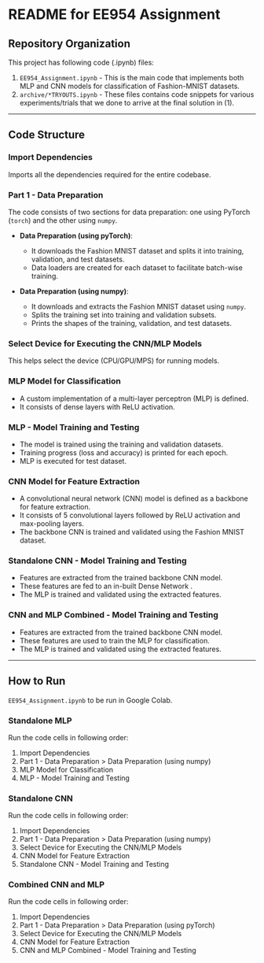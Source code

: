 # README for EE954 Assignment

## Repository Organization
This project has following code (.ipynb) files:
1. `EE954_Assignment.ipynb` - This is the main code that implements both MLP and CNN models for classification of Fashion-MNIST datasets.
2. `archive/*TRYOUTS.ipynb` - These files contains code snippets for various experiments/trials that we done to arrive at the final solution in (1).

---

## Code Structure

### Import Dependencies
Imports all the dependencies required for the entire codebase.

### Part 1 - Data Preparation
The code consists of two sections for data preparation: one using PyTorch (`torch`) and the other using `numpy`.

- **Data Preparation (using pyTorch)**:
  - It downloads the Fashion MNIST dataset and splits it into training, validation, and test datasets.
  - Data loaders are created for each dataset to facilitate batch-wise training.

- **Data Preparation (using numpy)**:
  - It downloads and extracts the Fashion MNIST dataset using `numpy`.
  - Splits the training set into training and validation subsets.
  - Prints the shapes of the training, validation, and test datasets.

### Select Device for Executing the CNN/MLP Models
This helps select the device (CPU/GPU/MPS) for running models.

### MLP Model for Classification
- A custom implementation of a multi-layer perceptron (MLP) is defined.
- It consists of dense layers with ReLU activation.

### MLP - Model Training and Testing
- The model is trained using the training and validation datasets.
- Training progress (loss and accuracy) is printed for each epoch.
- MLP is executed for test dataset.

### CNN Model for Feature Extraction
- A convolutional neural network (CNN) model is defined as a backbone for feature extraction.
- It consists of 5 convolutional layers followed by ReLU activation and max-pooling layers.
- The backbone CNN is trained and validated using the Fashion MNIST dataset.

### Standalone CNN - Model Training and Testing
- Features are extracted from the trained backbone CNN model.
- These features are fed to an in-built Dense Network .
- The MLP is trained and validated using the extracted features.

### CNN and MLP Combined - Model Training and Testing
- Features are extracted from the trained backbone CNN model.
- These features are used to train the MLP for classification.
- The MLP is trained and validated using the extracted features.

---

## How to Run
`EE954_Assignment.ipynb` to be run in Google Colab.

### Standalone MLP
Run the code cells in following order:
1. Import Dependencies
2. Part 1 - Data Preparation > Data Preparation (using numpy)
3. MLP Model for Classification
4. MLP - Model Training and Testing

### Standalone CNN
Run the code cells in following order:
1. Import Dependencies
2. Part 1 - Data Preparation > Data Preparation (using numpy)
3. Select Device for Executing the CNN/MLP Models
4. CNN Model for Feature Extraction
5. Standalone CNN - Model Training and Testing

### Combined CNN and MLP
Run the code cells in following order:
1. Import Dependencies
2. Part 1 - Data Preparation > Data Preparation (using pyTorch)
3. Select Device for Executing the CNN/MLP Models
4. CNN Model for Feature Extraction
5. CNN and MLP Combined - Model Training and Testing
